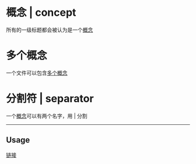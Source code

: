 # 概念 | concept

所有的一级标题都会被认为是一个[概念](概念.md)

# 多个概念

一个文件可以包含[多个概念](概念.md)

# 分割符 | separator

一个[概念](概念.md)可以有两个名字，用 | 分割

---

## Usage

[链接](链接.md)
